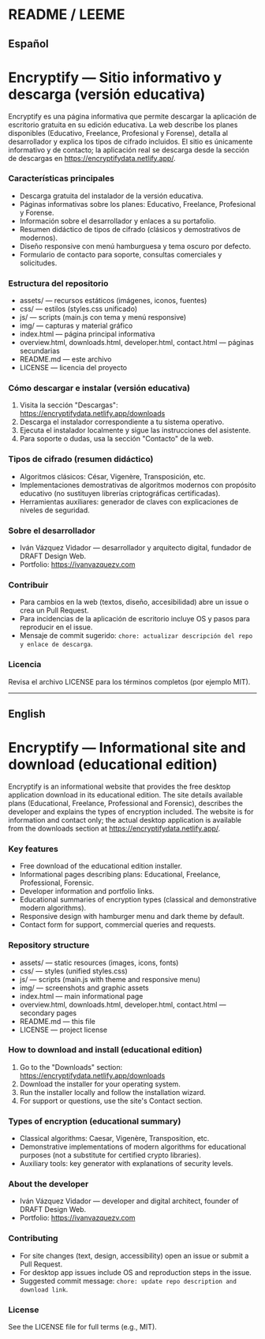 # README / LEEME

## Español

# Encryptify — Sitio informativo y descarga (versión educativa)

Encryptify es una página informativa que permite descargar la aplicación de escritorio gratuita en su edición educativa. La web describe los planes disponibles (Educativo, Freelance, Profesional y Forense), detalla al desarrollador y explica los tipos de cifrado incluidos. El sitio es únicamente informativo y de contacto; la aplicación real se descarga desde la sección de descargas en https://encryptifydata.netlify.app/.

### Características principales
- Descarga gratuita del instalador de la versión educativa.  
- Páginas informativas sobre los planes: Educativo, Freelance, Profesional y Forense.  
- Información sobre el desarrollador y enlaces a su portafolio.  
- Resumen didáctico de tipos de cifrado (clásicos y demostrativos de modernos).  
- Diseño responsive con menú hamburguesa y tema oscuro por defecto.  
- Formulario de contacto para soporte, consultas comerciales y solicitudes.

### Estructura del repositorio
- assets/  — recursos estáticos (imágenes, iconos, fuentes)  
- css/     — estilos (styles.css unificado)  
- js/      — scripts (main.js con tema y menú responsive)  
- img/     — capturas y material gráfico  
- index.html — página principal informativa  
- overview.html, downloads.html, developer.html, contact.html — páginas secundarias  
- README.md — este archivo  
- LICENSE — licencia del proyecto

### Cómo descargar e instalar (versión educativa)
1. Visita la sección "Descargas": https://encryptifydata.netlify.app/downloads  
2. Descarga el instalador correspondiente a tu sistema operativo.  
3. Ejecuta el instalador localmente y sigue las instrucciones del asistente.  
4. Para soporte o dudas, usa la sección "Contacto" de la web.

### Tipos de cifrado (resumen didáctico)
- Algoritmos clásicos: César, Vigenère, Transposición, etc.  
- Implementaciones demostrativas de algoritmos modernos con propósito educativo (no sustituyen librerías criptográficas certificadas).  
- Herramientas auxiliares: generador de claves con explicaciones de niveles de seguridad.

### Sobre el desarrollador
- Iván Vázquez Vidador — desarrollador y arquitecto digital, fundador de DRAFT Design Web.  
- Portfolio: https://ivanvazquezv.com

### Contribuir
- Para cambios en la web (textos, diseño, accesibilidad) abre un issue o crea un Pull Request.  
- Para incidencias de la aplicación de escritorio incluye OS y pasos para reproducir en el issue.  
- Mensaje de commit sugerido: `chore: actualizar descripción del repo y enlace de descarga`.

### Licencia
Revisa el archivo LICENSE para los términos completos (por ejemplo MIT).

---

## English

# Encryptify — Informational site and download (educational edition)

Encryptify is an informational website that provides the free desktop application download in its educational edition. The site details available plans (Educational, Freelance, Professional and Forensic), describes the developer and explains the types of encryption included. The website is for information and contact only; the actual desktop application is available from the downloads section at https://encryptifydata.netlify.app/.

### Key features
- Free download of the educational edition installer.  
- Informational pages describing plans: Educational, Freelance, Professional, Forensic.  
- Developer information and portfolio links.  
- Educational summaries of encryption types (classical and demonstrative modern algorithms).  
- Responsive design with hamburger menu and dark theme by default.  
- Contact form for support, commercial queries and requests.

### Repository structure
- assets/  — static resources (images, icons, fonts)  
- css/     — styles (unified styles.css)  
- js/      — scripts (main.js with theme and responsive menu)  
- img/     — screenshots and graphic assets  
- index.html — main informational page  
- overview.html, downloads.html, developer.html, contact.html — secondary pages  
- README.md — this file  
- LICENSE — project license

### How to download and install (educational edition)
1. Go to the "Downloads" section: https://encryptifydata.netlify.app/downloads  
2. Download the installer for your operating system.  
3. Run the installer locally and follow the installation wizard.  
4. For support or questions, use the site's Contact section.

### Types of encryption (educational summary)
- Classical algorithms: Caesar, Vigenère, Transposition, etc.  
- Demonstrative implementations of modern algorithms for educational purposes (not a substitute for certified crypto libraries).  
- Auxiliary tools: key generator with explanations of security levels.

### About the developer
- Iván Vázquez Vidador — developer and digital architect, founder of DRAFT Design Web.  
- Portfolio: https://ivanvazquezv.com

### Contributing
- For site changes (text, design, accessibility) open an issue or submit a Pull Request.  
- For desktop app issues include OS and reproduction steps in the issue.  
- Suggested commit message: `chore: update repo description and download link`.

### License
See the LICENSE file for full terms (e.g., MIT).
